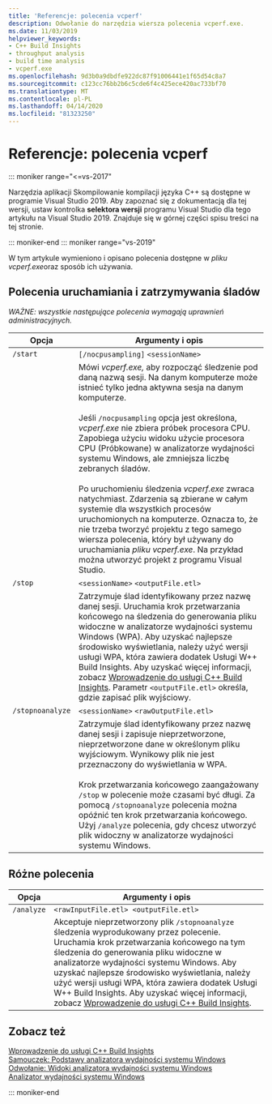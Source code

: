 ```yaml
---
title: 'Referencje: polecenia vcperf'
description: Odwołanie do narzędzia wiersza polecenia vcperf.exe.
ms.date: 11/03/2019
helpviewer_keywords:
- C++ Build Insights
- throughput analysis
- build time analysis
- vcperf.exe
ms.openlocfilehash: 9d3b0a9dbdfe922dc87f91006441e1f65d54c8a7
ms.sourcegitcommit: c123cc76bb2b6c5cde6f4c425ece420ac733bf70
ms.translationtype: MT
ms.contentlocale: pl-PL
ms.lasthandoff: 04/14/2020
ms.locfileid: "81323250"
---
```

# <a name="reference-vcperf-commands"></a>Referencje: polecenia vcperf

::: moniker range="<=vs-2017"

Narzędzia aplikacji Skompilowanie kompilacji języka C++ są dostępne w programie Visual Studio 2019. Aby zapoznać się z dokumentacją dla tej wersji, ustaw kontrolka **selektora wersji** programu Visual Studio dla tego artykułu na Visual Studio 2019. Znajduje się w górnej części spisu treści na tej stronie.

::: moniker-end
::: moniker range="vs-2019"

W tym artykule wymieniono i opisano polecenia dostępne w *pliku vcperf.exe*oraz sposób ich używania.

## <a name="commands-to-start-and-stop-traces"></a>Polecenia uruchamiania i zatrzymywania śladów

*WAŻNE: wszystkie następujące polecenia wymagają uprawnień administracyjnych.*

| Opcja           | Argumenty i opis |
|------------------|---------------------------|
| `/start`         | `[/nocpusampling]` `<sessionName>` |
|                  | Mówi *vcperf.exe,* aby rozpocząć śledzenie pod daną nazwą sesji. Na danym komputerze może istnieć tylko jedna aktywna sesja na danym komputerze. <br/><br/> Jeśli `/nocpusampling` opcja jest określona, *vcperf.exe* nie zbiera próbek procesora CPU. Zapobiega użyciu widoku użycie procesora CPU (Próbkowane) w analizatorze wydajności systemu Windows, ale zmniejsza liczbę zebranych śladów. <br/><br/> Po uruchomieniu śledzenia *vcperf.exe* zwraca natychmiast. Zdarzenia są zbierane w całym systemie dla wszystkich procesów uruchomionych na komputerze. Oznacza to, że nie trzeba tworzyć projektu z tego samego wiersza polecenia, który był używany do uruchamiania *pliku vcperf.exe*. Na przykład można utworzyć projekt z programu Visual Studio. |
| `/stop`          | `<sessionName>` `<outputFile.etl>` |
|                  | Zatrzymuje ślad identyfikowany przez nazwę danej sesji. Uruchamia krok przetwarzania końcowego na śledzenia do generowania pliku widoczne w analizatorze wydajności systemu Windows (WPA). Aby uzyskać najlepsze środowisko wyświetlania, należy użyć wersji usługi WPA, która zawiera dodatek Usługi W++ Build Insights. Aby uzyskać więcej informacji, zobacz [Wprowadzenie do usługi C++ Build Insights](/cpp/build-insights/get-started-with-cpp-build-insights). Parametr `<outputFile.etl>` określa, gdzie zapisać plik wyjściowy. |
| `/stopnoanalyze` | `<sessionName>` `<rawOutputFile.etl>` |
|                  | Zatrzymuje ślad identyfikowany przez nazwę danej sesji i zapisuje nieprzetworzone, nieprzetworzone dane w określonym pliku wyjściowym. Wynikowy plik nie jest przeznaczony do wyświetlania w WPA. <br/><br/> Krok przetwarzania końcowego zaangażowany `/stop` w polecenie może czasami być długi. Za pomocą `/stopnoanalyze` polecenia można opóźnić ten krok przetwarzania końcowego. Użyj `/analyze` polecenia, gdy chcesz utworzyć plik widoczny w analizatorze wydajności systemu Windows. |

## <a name="miscellaneous-commands"></a>Różne polecenia

| Opcja     | Argumenty i opis |
|------------|---------------------------|
| `/analyze` | `<rawInputFile.etl> <outputFile.etl>` |
|            | Akceptuje nieprzetworzony plik `/stopnoanalyze` śledzenia wyprodukowany przez polecenie. Uruchamia krok przetwarzania końcowego na tym śledzenia do generowania pliku widoczne w analizatorze wydajności systemu Windows. Aby uzyskać najlepsze środowisko wyświetlania, należy użyć wersji usługi WPA, która zawiera dodatek Usługi W++ Build Insights. Aby uzyskać więcej informacji, zobacz [Wprowadzenie do usługi C++ Build Insights](/cpp/build-insights/get-started-with-cpp-build-insights). |

## <a name="see-also"></a>Zobacz też

[Wprowadzenie do usługi C++ Build Insights](/cpp/build-insights/get-started-with-cpp-build-insights)\
[Samouczek: Podstawy analizatora wydajności systemu Windows](/cpp/build-insights/tutorials/wpa-basics)\
[Odwołanie: Widoki analizatora wydajności systemu Windows](wpa-views.md)\
[Analizator wydajności systemu Windows](/windows-hardware/test/wpt/windows-performance-analyzer)

::: moniker-end
